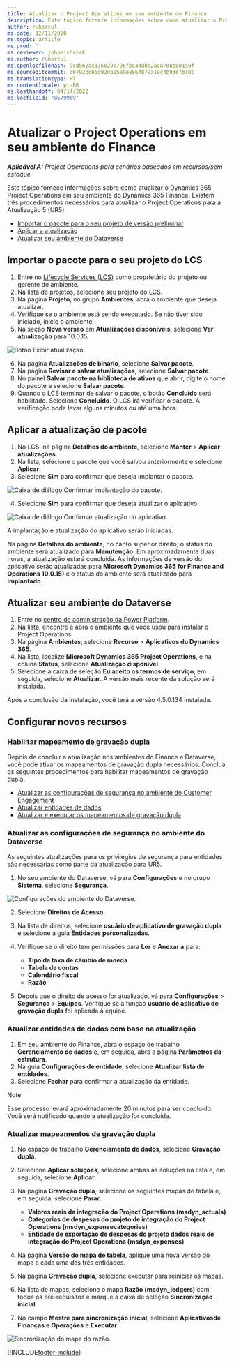 ```yaml
---
title: Atualizar o Project Operations em seu ambiente do Finance
description: Este tópico fornece informações sobre como atualizar o Project Operations em seu ambiente do Dynamics 365 Finance.
author: ruhercul
ms.date: 12/11/2020
ms.topic: article
ms.prod: ''
ms.reviewer: johnmichalak
ms.author: ruhercul
ms.openlocfilehash: 9cd562ac3360298796fbe34dbe2ac8708b00150f
ms.sourcegitcommit: c0792bd65d92db25e0e8864879a19c4b93efb10c
ms.translationtype: HT
ms.contentlocale: pt-BR
ms.lasthandoff: 04/14/2022
ms.locfileid: "8579909"
---
```

# <a name="update-project-operations-in-your-finance-environment"></a>Atualizar o Project Operations em seu ambiente do Finance

_**Aplicável A:** Project Operations para cenários baseados em recursos/sem estoque_


Este tópico fornece informações sobre como atualizar o Dynamics 365 Project Operations em seu ambiente do Dynamics 365 Finance. Existem três procedimentos necessários para atualizar o Project Operations para a Atualização 5 (UR5):

- [Importar o pacote para o seu projeto de versão preliminar](#import)
- [Aplicar a atualização](#apply)
- [Atualizar seu ambiente do Dataverse](#update)

## <a name="import-the-package-into-your-lcs-project"></a><a name="import"></a>Importar o pacote para o seu projeto do LCS

1. Entre no [Lifecycle Services (LCS)](https://lcs.dynamics.com/) como proprietário do projeto ou gerente de ambiente.
2. Na lista de projetos, selecione seu projeto do LCS.
3. Na página **Projeto**, no grupo **Ambientes**, abra o ambiente que deseja atualizar.
4. Verifique se o ambiente está sendo executado. Se não tiver sido iniciado, inicie o ambiente.
5. Na seção **Nova versão** em **Atualizações disponíveis**, selecione **Ver atualização** para 10.0.15.

![Botão Exibir atualização.](media/view-update.png)

6. Na página **Atualizações de binário**, selecione **Salvar pacote**.
7. Na página **Revisar e salvar atualizações**, selecione **Salvar pacote**.
8. No painel **Salvar pacote na biblioteca de ativos** que abrir, digite o nome do pacote e selecione **Salvar pacote**.
9. Quando o LCS terminar de salvar o pacote, o botão **Concluído** será habilitado. Selecione **Concluído**. O LCS irá verificar o pacote. A verificação pode levar alguns minutos ou até uma hora.


## <a name="apply-the-package-update"></a><a name="apply"></a>Aplicar a atualização de pacote

1. No LCS, na página **Detalhes do ambiente**, selecione **Manter** > **Aplicar atualizações**.
2. Na lista, selecione o pacote que você salvou anteriormente e selecione **Aplicar**.
3. Selecione **Sim** para confirmar que deseja implantar o pacote.

![Caixa de diálogo Confirmar implantação do pacote.](media/confirm-package-deployment.png)

4. Selecione **Sim** para confirmar que deseja atualizar o aplicativo.

![Caixa de diálogo Confirmar atualização do aplicativo.](media/confirm-application-update.png)

A implantação e atualização do aplicativo serão iniciadas. 

Na página **Detalhes do ambiente**, no canto superior direito, o status do ambiente será atualizado para **Manutenção**. Em aproximadamente duas horas, a atualização estará concluída. As informações de versão do aplicativo serão atualizadas para **Microsoft Dynamics 365 for Finance and Operations 10.0.15)** e o status do ambiente será atualizado para **Implantado**.


## <a name="update-your-dataverse-environment"></a><a name="update"></a>Atualizar seu ambiente do Dataverse

1. Entre no [centro de administração da Power Platform](https://admin.powerplatform.com/).
2. Na lista, encontre e abra o ambiente que você usou para instalar o Project Operations.
3. Na página **Ambientes**, selecione **Recurso** > **Aplicativos do Dynamics 365**.
4. Na lista, localize **Microsoft Dynamics 365 Project Operations**, e na coluna **Status**, selecione **Atualização disponível**.
5. Selecione a caixa de seleção **Eu aceito os termos de serviço**, em seguida, selecione **Atualizar**. A versão mais recente da solução será instalada.

Após a conclusão da instalação, você terá a versão 4.5.0.134 instalada.

## <a name="configure-new-features"></a>Configurar novos recursos

### <a name="enable-dual-write-mapping"></a>Habilitar mapeamento de gravação dupla

Depois de concluir a atualização nos ambientes do Finance e Dataverse, você pode ativar os mapeamentos de gravação dupla necessários. Conclua os seguintes procedimentos para habilitar mapeamentos de gravação dupla.

- [Atualizar as configurações de segurança no ambiente do Customer Engagement](#security)
- [Atualizar entidades de dados](#refresh)
- [Atualizar e executar os mapeamentos de gravação dupla](#run)

### <a name="update-security-settings-on-the-dataverse-environment"></a><a name="security"></a>Atualizar as configurações de segurança no ambiente do Dataverse

As seguintes atualizações para os privilégios de segurança para entidades são necessárias como parte da atualização para UR5.

1. No seu ambiente do Dataverse, vá para **Configurações** e no grupo **Sistema**, selecione **Segurança**.

![Configurações do ambiente do Dataverse.](media/Picture21.png)

2. Selecione **Direitos de Acesso**.
3. Na lista de direitos, selecione **usuário de aplicativo de gravação dupla** e selecione a guia **Entidades personalizadas**. 
4. Verifique se o direito tem permissões para **Ler** e **Anexar a** para:

      - **Tipo da taxa de câmbio de moeda**
      - **Tabela de contas** 
      - **Calendário fiscal** 
      - **Razão**

5. Depois que o direito de acesso for atualizado, vá para **Configurações** > **Segurança** > **Equipes**. Verifique se a função **usuário de aplicativo de gravação dupla** foi aplicada à equipe. 

### <a name="refresh-data-entities-from-the-update"></a><a name="refresh"></a>Atualizar entidades de dados com base na atualização

1. Em seu ambiente do Finance, abra o espaço de trabalho **Gerenciamento de dados** e, em seguida, abra a página **Parâmetros da estrutura**.
2. Na guia **Configurações de entidade**, selecione **Atualizar lista de entidades**.
3. Selecione **Fechar** para confirmar a atualização da entidade.

 > [!NOTE]
 > Esse processo levará aproximadamente 20 minutos para ser concluído. Você será notificado quando a atualização for concluída.

### <a name="update-dual-write-mappings"></a><a name="run"></a>Atualizar mapeamentos de gravação dupla

1. No espaço de trabalho **Gerenciamento de dados**, selecione **Gravação dupla**.
2. Selecione **Aplicar soluções**, selecione ambas as soluções na lista e, em seguida, selecione **Aplicar**.
3. Na página **Gravação dupla**, selecione os seguintes mapas de tabela e, em seguida, selecione **Parar**.

    - **Valores reais da integração do Project Operations (msdyn_actuals)**
    - **Categorias de despesas do projeto de integração do Project Operations (msdyn_expensecategories)**
    - **Entidade de exportação de despesas do projeto dados reais de integração do Project Operations (msdyn_expenses)**

4. Na página **Versão do mapa de tabela**, aplique uma nova versão do mapa a cada uma das três entidades.
5. Na página **Gravação dupla**, selecione executar para reiniciar os mapas.
6. Na lista de mapas, selecione o mapa **Razão (msdyn_ledgers)** com todos os pré-requisitos e marque a caixa de seleção **Sincronização inicial**. 
7. No campo **Mestre para sincronização inicial**, selecione **Aplicativosde Finanças e Operações** e **Executar**.
 
 ![Sincronização do mapa do razão.](media/DW6.png)
 


[!INCLUDE[footer-include](../includes/footer-banner.md)]